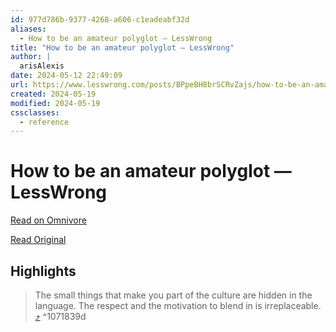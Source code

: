 ```yaml
---
id: 977d786b-9377-4268-a606-c1eadeabf32d
aliases:
  - How to be an amateur polyglot — LessWrong
title: "How to be an amateur polyglot — LessWrong"
author: |
  arisAlexis
date: 2024-05-12 22:49:09
url: https://www.lesswrong.com/posts/BPpeBH8brSCRvZajs/how-to-be-an-amateur-polyglot
created: 2024-05-19
modified: 2024-05-19
cssclasses:
  - reference
---
```


# How to be an amateur polyglot — LessWrong

[Read on Omnivore](https://omnivore.app/me/https-www-lesswrong-com-posts-b-ppe-bh-8-br-sc-rv-zajs-how-to-be-18f6ec7dd29)

[Read Original](https://www.lesswrong.com/posts/BPpeBH8brSCRvZajs/how-to-be-an-amateur-polyglot)

## Highlights

> The small things that make you part of the culture are hidden in the language. The respect and the motivation to blend in is irreplaceable. [⤴️](https://omnivore.app/me/https-www-lesswrong-com-posts-b-ppe-bh-8-br-sc-rv-zajs-how-to-be-18f6ec7dd29#1071839d-dc6a-49f0-abbb-e11636b19f46)  ^1071839d

